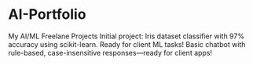 # AI-Portfolio
My AI/ML Freelane Projects
Initial project: Iris dataset classifier with 97% accuracy using scikit-learn. Ready for client ML tasks!
Basic chatbot with rule-based, case-insensitive responses—ready for client apps!